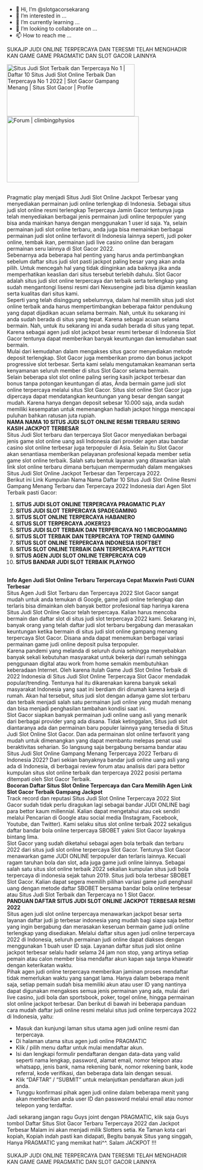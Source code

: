 - 👋 Hi, I’m @slotgacorsekarang
- 👀 I’m interested in ...
- 🌱 I’m currently learning ...
- 💞️ I’m looking to collaborate on ...
- 📫 How to reach me ...

<!---
slotgacorsekarang/slotgacorsekarang is a ✨ special ✨ repository because its `README.md` (this file) appears on your GitHub profile.
You can click the Preview link to take a look at your changes.
--->
</div>
	<div class="dwqa-question-content"><p>SUKAJP JUDI ONLINE TERPERCAYA DAN TERESMI TELAH MENGHADIR KAN GAME GAME PRAGMATIC DAN SLOT GACOR LAINNYA<br />
<span> </span></p>
<p><a href="https://bit.ly/3zdbRCI" rel="nofollow"><img src="https://static.wixstatic.com/media/720e33_eeede154fd7e41648f70e9fed8381abf~mv2.gif" alt="Situs Judi Slot Terbaik dan Terpercaya No 1 | Daftar 10 Situs Judi Slot  Online Terbaik Dan Terpercaya No 1 2022 | Slot Gacor Gampang Menang | Situs  Slot Gacor | Profile" width="339" height="138" /></a><br />
<a href="https://tinyurl.com/Zigga88" rel="nofollow"><img src="https://i.postimg.cc/28S5sH7M/a27d24-11e557b233a04fdfb4efd0a505c0fdd1-mv2.gif" alt="Forum | climbingphysios" width="350" height="175" /></a><br />
 </p>
<p><span> </span><br />
<span>Pragmatic play menjadi Situs Judi Slot Online Jackpot Terbesar yang menyediakan permainan judi online terlengkap di Indonesia. Sebagai situs judi slot online resmi terlengkap Terpercaya Jamin Gacor tentunya juga telah menyediakan berbagai jenis permainan judi online terpopuler yang bisa anda mainkan hanya dengan menggunakan 1 user id saja. Ya, selain permainan judi slot online terbaru, anda juga bisa memainkan berbagai permainan judi slot online terfavorit di Indonesia lainnya seperti, judi poker online, tembak ikan, permainan judi live casino online dan beragam permainan seru lainnya di Slot Gacor 2022.</span><br />
<span>Sebenarnya ada beberapa hal penting yang harus anda pertimbangkan sebelum daftar situs judi slot pasti jackpot paling besar yang akan anda pilih. Untuk mencegah hal yang tidak diinginkan ada baiknya jika anda memperhatikan keaslian dari situs tersebut terlebih dahulu. Slot Gacor adalah situs judi slot online terpercaya dan terbaik serta terlengkap yang sudah mengantongi lisensi resmi dari Nexusengine jadi bisa dijamin keaslian serta kualitas dari situs kami.</span><br />
<span>Seperti yang telah disinggung sebelumnya, dalam hal memilih situs judi slot online terbaik anda harus mempertimbangkan beberapa faktor pendukung yang dapat dijadikan acuan selama bermain. Nah, untuk itu sekarang ini anda sudah berada di situs yang tepat. Karena sebagai acuan selama bermain. Nah, untuk itu sekarang ini anda sudah berada di situs yang tepat. Karena sebagai agen judi slot jackpot besar resmi terbesar di Indonesia Slot Gacor tentunya dapat memberikan banyak keuntungan dan kemudahan saat bermain.</span><br />
<span>Mulai dari kemudahan dalam mengakses situs gacor menyediakan metode deposit terlengkap. Slot Gacor juga memberikan promo dan bonus jackpot progressive slot terbesar. Serta kami selalu mengutamakan keamanan serta kenyamanan seluruh member di situs Slot Gacor selama bermain.</span><br />
<span>Selain beberapa slot slot online paling sering kasih jackpot terbesar dan bonus tanpa potongan keuntungan di atas, Anda bermain game judi slot online terpercaya melalui situs Slot Gacor. Situs slot online Slot Gacor juga dipercaya dapat mendatangkan keuntungan yang besar dengan sangat mudah. Karena hanya dengan deposit sebesar 10.000 saja, anda sudah memiliki kesempatan untuk memenangkan hadiah jackpot hingga mencapai puluhan bahkan ratusan juta rupiah.</span><br />
<span><strong>NAMA NAMA 10 SITUS JUDI SLOT ONLINE RESMI TERBARU SERING KASIH JACKPOT TERBESAR</strong></span><br />
<span>Situs Judi Slot terbaru dan terpercaya Slot Gacor menyediakan berbagai jenis game slot online uang asli Indonesia dari provider agen atau bandar casino slot online terbesar juga terpopuler di Asia. Selain itu Slot Gacor akan senantiasa memberikan pelayanan profesional kepada member setia game slot online terbaik. Salah satu bentuk layanan yang ditawarkan ialah link slot online terbaru dimana bertujuan mempermudah dalam mengakses Situs Judi Slot Online Jackpot Terbesar dan Terpercaya 2022.</span><br />
<span>Berikut ini Link Kumpulan Nama Nama Daftar 10 Situs Judi Slot Online Resmi Gampang Menang Terbaru dan Terpercaya 2022 Indonesia dari Agen Slot Terbaik pasti Gacor:</span></p>
<ol>
<li>
<strong>SITUS JUDI SLOT ONLINE TERPERCAYA PRAGMATIC PLAY</strong>
</li>
<li>
<strong>SITUS JUDI SLOT TERPERCAYA SPADEGAMING</strong>
</li>
<li>
<strong>SITUS SLOT ONLINE TERPERCAYA HABANERO</strong>
</li>
<li>
<strong>SITUS SLOT TERPERCAYA JOKER123</strong>
</li>
<li>
<strong>SITUS JUDI SLOT TERBAIK DAN TERPERCAYA NO 1 MICROGAMING</strong>
</li>
<li>
<strong>SITUS SLOT TERBAIK DAN TERPERCAYA TOP TREND GAMING</strong>
</li>
<li>
<strong>SITUS SLOT ONLINE TERPERCAYA INDONESIA ISOFTBET</strong>
</li>
<li>
<strong>SITUS SLOT ONLINE TERBAIK DAN TERPERCAYA PLAYTECH</strong>
</li>
<li>
<strong>SITUS AGEN JUDI SLOT ONLINE TERPERCAYA CQ9</strong>
</li>
<li>
<strong>SITUS BANDAR JUDI SLOT TERBAIK PLAYNGO</strong>
</li>
</ol>
<p><span> </span><br />
<span><strong>Info Agen Judi Slot Online Terbaru Terpercaya Cepat Maxwin Pasti CUAN Terbesar</strong></span><br />
<span>Situs Agen Judi Slot Terbaru dan Terpercaya 2022 Slot Gacor sangat mudah untuk anda temukan di Google, game judi online terlengkap dan terlaris bisa dimainkan oleh banyak bettor profesional tiap harinya karena Situs Judi Slot Online Gacor telah terpercaya. Kalian harus mencoba bermain dan daftar slot di situs judi slot terpercaya 2022 kami. Sekarang ini, banyak orang yang telah daftar judi slot terbaru bergabung dan merasakan keuntungan ketika bermain di situs judi slot online gampang menang terpercaya Slot Gacor. Disana anda dapat menemukan berbagai variasi permainan game judi online deposit pulsa terpopuler.</span><br />
<span>Karena pandemi yang melanda di seluruh dunia sehingga menyebabkan banyak sekali kebutuhan masyarakat untuk bekerja dari rumah sehingga penggunaan digital atau work from home semakin membutuhkan keberadaan Internet. Oleh karena itulah Game Judi Slot Online Terbaik di 2022 Indonesia di Situs Judi Slot Online Terpercaya Slot Gacor mendadak popular/trending. Tentunya hal itu dikarenakan karena banyak sekali masyarakat Indonesia yang saat ini berdiam diri dirumah karena kerja di rumah. Akan hal tersebut, situs judi slot dengan adanya game slot terbaru dan terbaik menjadi salah satu permainan judi online yang mudah menang dan bisa menjadi penghasilan tambahan kondisi saat ini.</span><br />
<span>Slot Gacor siapkan banyak permainan judi online uang asli yang menarik dari berbagai provider yang ada disana. Tidak ketinggalan, Situs judi slot diantaranya ada dan permainan baru populer lainnya yang tersedia di Situs Judi Slot Online Slot Gacor. Dan ada permainan slot online terfavorit yang mudah untuk dimenangkan yang dapat membantu melepas penat usai beraktivitas seharian. So langsung saja bergabung bersama bandar atau Situs Judi Slot Online Gampang Menang Terpercaya 2022 Terbaru di Indonesia 2022? Dari sekian banyaknya bandar judi online uang asli yang ada di Indonesia, di berbagai review forum atau analisis dari para bettor kumpulan situs slot online terbaik dan terpercaya 2022 posisi pertama ditempati oleh Slot Gacor Terbaik.</span><br />
<span><strong>Bocoran Daftar Situs Slot Online Terpercaya dan Cara Memilih Agen Link Slot Gacor Terbaik Gampang Jackpot</strong></span><br />
<span>Track record dan reputasi Situs Judi Slot Online Terpercaya 2022 Slot Gacor sudah tidak perlu diragukan lagi sebagai bandar JUDI ONLINE bagi para bettor kaum millennial. Kalian dapat mengetahui atau cek sendiri melalui Pencarian di Google atau social media (Instagram, Facebook, Youtube, dan Twitter). Kami selaku situs slot online terbaik 2022 sekaligus daftar bandar bola online terpercaya SBOBET yakni Slot Gacor layaknya bintang lima.</span><br />
<span>Slot Gacor yang sudah diketahui sebagai agen bola terbaik dan terbaru 2022 dari situs judi slot online terpercaya Slot Gacor. Tentunya Slot Gacor menawarkan game JUDI ONLINE terpopuler dan terlaris lainnya. Kecuali ragam taruhan bola dan slot, ada juga game judi online lainnya. Sebagai salah satu situs slot online terbaik 2022 sekalian kumpulan situs judi bola terpercaya di indonesia sejak tahun 2019. Situs judi bola terbesar SBOBET Slot Gacor. Kalian dapat segera memilih pilihan variasi game judi penghasil uang dengan metode daftar SBOBET bersama bandar bola online terbesar atau Situs Judi Slot Terbaik dan Terpercaya no 1 Slot Gacor.</span><br />
<span><strong>PANDUAN DAFTAR SITUS JUDI SLOT ONLINE JACKPOT TERBESAR RESMI 2022</strong></span><br />
<span>Situs agen judi slot online terpercaya menawarkan jackpot besar serta layanan daftar judi jp terbesar indonesia yang mudah bagi siapa saja bettor yang ingin bergabung dan merasakan keseruan bermain game judi online terlengkap yang disediakan. Melalui daftar situs agen judi online terpercaya 2022 di Indonesia, seluruh permainan judi online dapat diakses dengan menggunakan 1 buah user ID saja. Layanan daftar situs judi slot online jackpot terbesar selalu hadir selama 24 jam non stop, yang artinya setiap pemain atau calon member bisa mendaftar akun kapan saja tanpa khawatir dengan keterikatan waktu.</span><br />
<span>Pihak agen judi online terpercaya memberikan jaminan proses mendaftar tidak memerlukan waktu yang sangat lama. Hanya dalam beberapa menit saja, setiap pemain sudah bisa memiliki akun atau user ID yang nantinya dapat digunakan mengakses semua jenis permainan yang ada, mulai dari live casino, judi bola dan sportsbook, poker, togel online, hingga permainan slot online jackpot terbesar. Dan berikut di bawah ini beberapa panduan cara mudah daftar judi online resmi melalui situs judi online terpercaya 2022 di Indonesia, yaitu:</span></p>
<ul>
<li>
Masuk dan kunjungi laman situs utama agen judi online resmi dan terpercaya.
</li>
<li>
Di halaman utama situs agen judi online PRAGMATIC
</li>
<li>
Klik / pilih menu daftar untuk mulai mendaftar akun.
</li>
<li>
Isi dan lengkapi formulir pendaftaran dengan data-data yang valid seperti nama lengkap, password, alamat email, nomor telepon atau whatsapp, jenis bank, nama rekening bank, nomor rekening bank, kode referral, kode verifikasi, dan beberapa data lain dengan sesuai.
</li>
<li>
Klik “DAFTAR” / “SUBMIT” untuk melanjutkan pendaftaran akun judi anda.
</li>
<li>
Tunggu konfirmasi pihak agen judi online dalam beberapa menit yang akan memberikan anda user ID dan password melalui email atau nomor telepon yang terdaftar.
</li>
</ul>
<p><span>Jadi sekarang jangan ragu Guys joint dengan PRAGMATIC, klik saja Guys tombol Daftar Situs Slot Gacor Terbaru Terpercaya 2022 dan Jackpot Terbesar Malam ini akan menjadi milik Slotters setia. Ke Taman kota cari kopiah, Kopiah indah pasti kan didapati, Begitu banyak Situs yang singgah, Hanya PRAGMATIC yang memikat hati^^. Salam JACKPOT !!!</span><br />
&nbsp;<br />
SUKAJP JUDI ONLINE TERPERCAYA DAN TERESMI TELAH MENGHADIR KAN GAME GAME PRAGMATIC DAN SLOT GACOR LAINNYA</p>
</div>
